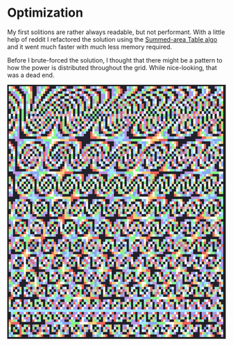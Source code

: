 # Optimization

My first solitions are rather always readable, but not performant. With a little
help of reddit I refactored the solution using the
[Summed-area Table algo](https://www.wikiwand.com/en/Summed-area_table) and it
went much faster with much less memory required.

Before I brute-forced the solution, I thought that there might be a pattern
to how the power is distributed throughout the grid. While nice-looking, that
was a dead end.

![](assets/power-grid.png)